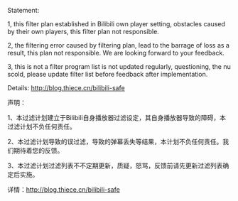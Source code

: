 Statement:

1, this filter plan established in Bilibili own player setting, obstacles caused by their own players, this filter plan not responsible.

2, the filtering error caused by filtering plan, lead to the barrage of loss as a result, this plan not responsible. We are looking forward to your feedback.

3, this is not a filter program list is not updated regularly, questioning, the nu scold, please update filter list before feedback after implementation.

Details: http://blog.thiece.cn/bilibili-safe







声明：

1、本过滤计划建立于Bilibili自身播放器过滤设定，其自身播放器导致的障碍，本过滤计划不负任何责任。

2、本过滤计划导致的误过滤，导致的弹幕丢失等结果，本计划不负任何责任。我们期待着您的反馈。

3、本过滤计划过滤列表不不定期更新，质疑，怒骂，反馈前请先更新过滤列表确定后实施。

 
详情：http://blog.thiece.cn/bilibili-safe



